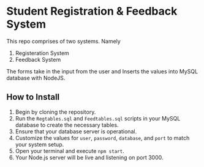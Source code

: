 # Student Registration & Feedback System
This repo comprises of two systems. Namely 

1. Registeration System
2. Feedback System 

The forms take in the input from the user and Inserts the values into MySQL database with NodeJS.

## How to Install 

1. Begin by cloning the repository.
2. Run the `Regtables.sql` and `Feedtables.sql` scripts in your MySQL database to create the necessary tables.
3. Ensure that your database server is operational.
4. Customize the values for `user`, `password`, `database`, and `port` to match your system setup.
5. Open your terminal and execute `npm start`.
6. Your Node.js server will be live and listening on port 3000.


